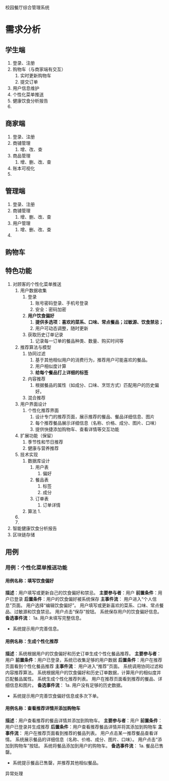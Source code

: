 校园餐厅综合管理系统
# 需求分析
## 学生端
1. 登录、注册
2. 购物车（与商家端有交互）
   1. 实时更新购物车
   2. 提交订单
3. 用户信息维护
4. 个性化菜单推送
5. 健康饮食分析报告
6. 
## 商家端
1. 登录、注册
2. 商铺管理
   1. 增、改、查
3. 商品管理
   1. 增、删、改、查
4. 账本可视化
5. 
## 管理端
1. 登录、注册
2. 商铺管理
   1. 增、删、改、查
3. 用户管理
   1. 增、删、改、查
4. 
## 购物车

## 特色功能
1. 对顾客的个性化菜单推送
   1. 用户数据收集
      1. 登录
         1. 账号密码登录、手机号登录
         2. 安全：密码加密
      2. **用户饮食偏好**
         1. **提供多选项：喜欢的菜系、口味、常点餐品；过敏源、饮食禁忌；**
         2. 用户可动态调整，随时更新
      3. 获取历史订单记录
         1. 记录每一订单的餐品种类、数量、购买时间等
   2. 推荐算法与模型
      1. 协同过滤
         1. 基于其他相似用户的消费行为，推荐用户可能喜欢的餐品。
         2. 用户相似度计算
         3. **给每个餐品打上详细的标签**
      2. 内容推荐
         1. 根据餐品的属性（如成分、口味、烹饪方式）匹配用户的历史偏好。
      3. 混合推荐
   3. 用户界面设计
      1. 个性化推荐界面
         1. 设计专门的推荐页面，展示推荐的餐品、餐品详细信息、图片
         2. 每个推荐餐品展示详细信息（名称、价格、成分、图片、口味）
         3. 提供快捷添加购物车、查看详情等交互功能
   4. 扩展功能（保留）
      1. 季节性和节日推荐
      2. 健康与营养推荐
   5. 技术实现
      1. 数据库设计
         1. 用户表
            1. 偏好
         2. 餐品表
            1. 标签
            2. 成分
         3. 订单表
            1. 订单详情
      2. 算法
         1. 
   6. 
   7. 
2. 智能健康饮食分析报告
3. 区块链存储

## 用例
### 用例：个性化菜单推送功能
#### 用例名称：填写饮食偏好
**描述**：用户填写或更新自己的饮食偏好和禁忌。
**主要参与者**：用户
**前置条件**：用户已登录
**后置条件**：用户的饮食偏好被系统保存
**主事件流**：
用户进入“个人信息”页面。
用户选择“编辑饮食偏好”。
用户填写或更新喜欢的菜系、口味、常点餐品、过敏源和饮食禁忌。
用户点击“保存”按钮。
系统保存用户的饮食偏好信息。
**备选事件流**：
1a. 用户未填写完整信息。
- 系统提示用户完善信息。
  
#### 用例名称：生成个性化推荐
**描述**：系统根据用户的饮食偏好和历史订单生成个性化餐品推荐。
**主要参与者**：用户
**前置条件**：用户已登录，系统已收集足够的用户数据
**后置条件**：用户在推荐页面看到个性化餐品推荐
**主事件流**：
用户进入“推荐”页面。
系统调用协同过滤和内容推荐算法。
系统根据用户的饮食偏好和历史订单数据，计算用户的相似度并匹配餐品属性。
系统生成个性化推荐列表。
用户在推荐页面看到推荐的餐品、详细信息和图片。
**备选事件流**：
1a. 用户没有足够的历史数据。
- 系统提示用户完善饮食偏好信息或多次下单。

#### 用例名称：查看推荐详情并添加购物车
**描述**：用户查看推荐的餐品详情并添加到购物车。
**主要参与者**：用户
**前置条件**：用户已登录并生成推荐
**后置条件**：用户查看推荐餐品详情并将其添加到购物车
**主事件流**：
用户在推荐页面看到推荐的餐品列表。
用户点击某一推荐餐品查看详情。
系统展示餐品的详细信息（名称、价格、成分、图片、口味）。
用户点击“添加到购物车”按钮。
系统将餐品添加到用户的购物车。
**备选事件流**：
1a. 餐品已售罄。
- 系统提示餐品已售罄，并推荐其他相似餐品。




异常处理
